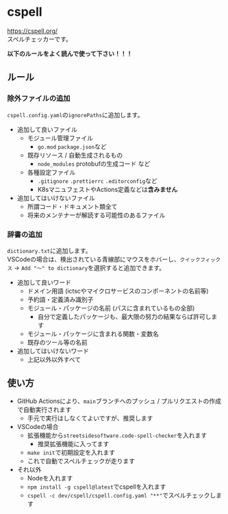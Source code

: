 # cspell

<https://cspell.org/>  
スペルチェッカーです。

**以下のルールをよく読んで使って下さい！！！**

## ルール

### 除外ファイルの追加

`cspell.config.yaml`の`ignorePaths`に追加します。

- 追加して良いファイル
  - モジュール管理ファイル
    - `go.mod` `package.json`など
  - 既存リソース / 自動生成されるもの
    - `node_modules` protobufの生成コード など
  - 各種設定ファイル
    - `.gitignore` `.prettierrc` `.editorconfig`など
    - K8sマニュフェストやActions定義などは**含みません**
- 追加してはいけないファイル
  - 所謂コード・ドキュメント類全て
  - 将来のメンテナーが解読する可能性のあるファイル

### 辞書の追加

`dictionary.txt`に追加します。  
VSCodeの場合は、検出されている青線部にマウスをホバーし、`クイックフィックス` -> `Add "～" to dictionary`を選択すると追加できます。

- 追加して良いワード
  - ドメイン用語 (ictscやマイクロサービスのコンポーネントの名前等)
  - 予約語・定義済み識別子
  - モジュール・パッケージの名前 (パスに含まれているもの全部)
    - 自分で定義したパッケージも、最大限の努力の結果ならば許可します
  - モジュール・パッケージに含まれる関数・変数名
  - 既存のツール等の名前
- 追加してはいけないワード
  - 上記以外以外すべて

## 使い方

- GitHub Actionsにより、`main`ブランチへのプッシュ / プルリクエストの作成で自動実行されます
  - 手元で実行はしなくてよいですが、推奨します
- VSCodeの場合
  - 拡張機能から`streetsidesoftware.code-spell-checker`を入れます
    - 推奨拡張機能に入ってます
  - `make init`で初期設定を入れます
  - これで自動でスペルチェックが走ります
- それ以外
  - Nodeを入れます
  - `npm install -g cspell@latest`でcspellを入れます
  - `cspell -c dev/cspell/cspell.config.yaml "**"`でスペルチェックします
